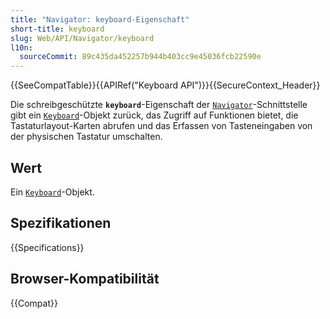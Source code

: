 ```yaml
---
title: "Navigator: keyboard-Eigenschaft"
short-title: keyboard
slug: Web/API/Navigator/keyboard
l10n:
  sourceCommit: 89c435da452257b944b403cc9e45036fcb22590e
---
```


{{SeeCompatTable}}{{APIRef("Keyboard API")}}{{SecureContext_Header}}

Die schreibgeschützte **`keyboard`**-Eigenschaft
der [`Navigator`](/de/docs/Web/API/Navigator)-Schnittstelle gibt ein [`Keyboard`](/de/docs/Web/API/Keyboard)-Objekt zurück,
das Zugriff auf Funktionen bietet, die Tastaturlayout-Karten abrufen und das Erfassen von Tasteneingaben
von der physischen Tastatur umschalten.

## Wert

Ein [`Keyboard`](/de/docs/Web/API/Keyboard)-Objekt.

## Spezifikationen

{{Specifications}}

## Browser-Kompatibilität

{{Compat}}
